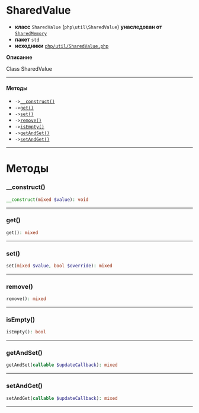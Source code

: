 # SharedValue

- **класс** `SharedValue` (`php\util\SharedValue`) **унаследован от** [`SharedMemory`](api-docs/classes/php/util/SharedMemory.ru.md)
- **пакет** `std`
- **исходники** [`php/util/SharedValue.php`](./src/main/resources/JPHP-INF/sdk/php/util/SharedValue.php)

**Описание**

Class SharedValue

---

#### Методы

- `->`[`__construct()`](#method-__construct)
- `->`[`get()`](#method-get)
- `->`[`set()`](#method-set)
- `->`[`remove()`](#method-remove)
- `->`[`isEmpty()`](#method-isempty)
- `->`[`getAndSet()`](#method-getandset)
- `->`[`setAndGet()`](#method-setandget)

---
# Методы

<a name="method-__construct"></a>

### __construct()
```php
__construct(mixed $value): void
```

---

<a name="method-get"></a>

### get()
```php
get(): mixed
```

---

<a name="method-set"></a>

### set()
```php
set(mixed $value, bool $override): mixed
```

---

<a name="method-remove"></a>

### remove()
```php
remove(): mixed
```

---

<a name="method-isempty"></a>

### isEmpty()
```php
isEmpty(): bool
```

---

<a name="method-getandset"></a>

### getAndSet()
```php
getAndSet(callable $updateCallback): mixed
```

---

<a name="method-setandget"></a>

### setAndGet()
```php
setAndGet(callable $updateCallback): mixed
```

---
